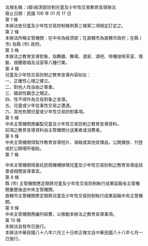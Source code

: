 法規名稱：(廢)經濟部防制兒童及少年性交易教育宣導辦法  
廢止日期：民國 106 年 01 月 17 日  
第 1 條  
本辦法依兒童及少年性交易防制條例第三條第二項規定訂定之。  
第 2 條  
本辦法所稱主管機關：在中央為經濟部；在直轄市為直轄市政府；在縣 (  
市) 為縣 (市) 政府。  
第 3 條  
本辦法之教育宣導對象，指舞廳、舞場、酒家、酒吧、特種咖啡茶室、理  
髮、視聽歌唱及浴室等八種行業。  
第 4 條  
兒童及少年性交易防制之教育宣導內容如左：  
一、正確性心理之建立。  
二、對他人性自由之尊重。  
三、錯誤性觀念之矯正。  
四、性不得作為交易對象之宣導。  
五、兒童或少年從事性交易之遭遇。  
六、其他有關兒童或少年性交易防制事項。  
第 5 條  
中央主管機關應編製兒童及少年性交易防制之教育宣導資料。  
前項之教育宣導資料由主管機關分送業者或消費者。  
第 6 條  
中央主管機關得製作教育宣導短片、海報或其他宣傳品，公開播放、刊登  
或於公開場所張貼。  
第 7 條  


中央主管機關得委託民間機構辦理兒童及少年性交易防制之教育宣導座談  
會或相關宣導事宜。  
第 8 條  
縣 (市) 主管機關應定期將兒童及少年性交易防制執行成果函報省主管機  
關彙整後送中央主管機關。  
直轄市主管機關應定期將兒童及少年性交易防制執行成果函報中央主管機  
關。  
第 9 條  
中央主管機關應編列經費，以推動本辦法之教育宣導事項。  
第 10 條  
本辦法自發布日施行。  
本辦法中華民國八十八年六月三十日修正條文自中華民國八十八年七月一  
日施行。  


